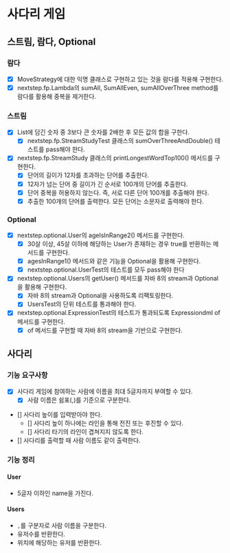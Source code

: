 # 사다리 게임

## 스트림, 람다, Optional

### 람다

- [x] MoveStrategy에 대한 익명 클래스로 구현하고 있는 것을 람다를 적용해 구현한다.
- [x] nextstep.fp.Lambda의 sumAll, SumAllEven, sumAllOverThree method를 람다를 활용해 중복을 제거한다.

### 스트림

- [x] List에 담긴 숫자 중 3보다 큰 숫자를 2배한 후 모든 값의 합을 구한다.
  - [x] nextstep.fp.StreamStudyTest 클래스의 sumOverThreeAndDouble() 테스트를 pass해야 한다.
- [x] nextstep.fp.StreamStudy 클래스의 printLongestWordTop100() 메서드를 구현한다.
  - [x] 단어의 길이가 12자를 초과하는 단어를 추출한다.
  - [x] 12자가 넘는 단어 중 길이가 긴 순서로 100개의 단어를 추출한다.
  - [x] 단어 중복을 허용하지 않는다. 즉, 서로 다른 단어 100개를 추출해야 한다.
  - [x] 추출한 100개의 단어를 출력한다. 모든 단어는 소문자로 출력해야 한다.

### Optional

- [x] nextstep.optional.User의 ageIsInRange2() 메서드를 구현한다.
  - [x] 30살 이상, 45살 이하에 해당하는 User가 존재하는 경우 true를 반환하는 메서드를 구현한다.
  - [x] agesInRange1() 메서드와 같은 기능을 Optional을 활용해 구현한다.
  - [x] nextstep.optional.UserTest의 테스트를 모두 pass해야 한다
- [x] nextstep.optional.Users의 getUser() 메서드를 자바 8의 stream과 Optional을 활용해 구현한다.
  - [x] 자바 8의 stream과 Optional을 사용하도록 리팩토링한다.
  - [x] UsersTest의 단위 테스트를 통과해야 한다.
- [x] nextstep.optional.ExpressionTest의 테스트가 통과되도록 Expressiondml of 메서드를 구현한다.
  - [x] of 메서드를 구현할 때 자바 8의 stream을 기반으로 구현한다.

## 사다리

### 기능 요구사항

- [x] 사다리 게임에 참여하는 사람에 이름을 최대 5글자까지 부여할 수 있다.
  - [x] 사람 이름은 쉼표(,)를 기준으로 구분한다.
- [] 사다리 높이를 입력받아야 한다.
  - [] 사다리 높이 하나에는 라인을 통해 전진 또는 후진할 수 있다.
  - [] 사다리 타기의 라인이 겹쳐지지 않도록 한다.
- [] 사다리를 출력할 때 사람 이름도 같이 출력한다.

### 기능 정리

#### User

- 5글자 이하인 name을 가진다.

#### Users

- `,`를 구분자로 사람 이름을 구분한다.
- 유저수를 반환한다.
- 위치에 해당하는 유저를 반환한다.
